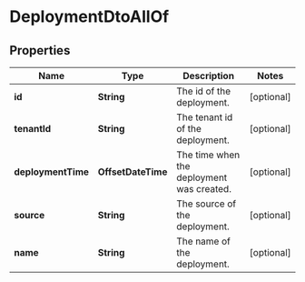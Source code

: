 

# DeploymentDtoAllOf

## Properties

Name | Type | Description | Notes
------------ | ------------- | ------------- | -------------
**id** | **String** | The id of the deployment. |  [optional]
**tenantId** | **String** | The tenant id of the deployment. |  [optional]
**deploymentTime** | **OffsetDateTime** | The time when the deployment was created. |  [optional]
**source** | **String** | The source of the deployment. |  [optional]
**name** | **String** | The name of the deployment. |  [optional]



